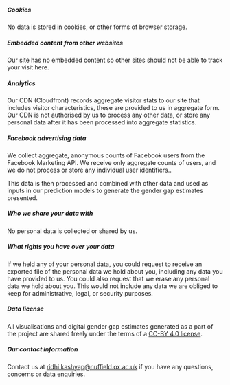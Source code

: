 <h5 class="fw-bold">Cookies</h5>
<p>No data is stored in cookies, or other forms of browser storage.</p>


<h5 class="fw-bold">Embedded content from other websites</h5>
<p>Our site has no embedded content so other sites should not be able to track your visit here.</p>

<h5 class="fw-bold">Analytics</h5>
<p>
Our CDN (Cloudfront) records aggregate visitor stats to our site that includes visitor characteristics, these are 
provided to us in aggregate form. Our CDN is not authorised by us to process any other data, or store any personal data 
after it has been processed into aggregate statistics.
</p>

<h5 class="fw-bold">Facebook advertising data</h5>
<p>
We collect aggregate, anonymous counts of Facebook users from the Facebook Marketing API. We receive only aggregate 
counts of users, and we do not process or store any individual user identifiers..
</p>
<p>
This data is then processed and combined with other data and used as inputs in our prediction models to generate the 
gender gap estimates presented. 
</p>


<h5 class="fw-bold">Who we share your data with</h5>
<p>
No personal data is collected or shared by us.
</p>


<h5 class="fw-bold">What rights you have over your data</h5>
<p>
If we held any of your personal data, you could request to receive an exported file of the personal data we hold about 
you, including any data you have provided to us. You could also request that we erase any personal data we hold about 
you. This would not include any data we are obliged to keep for administrative, legal, or security purposes.
</p>


<h5 class="fw-bold">Data license</h5>
<p>
All visualisations and digital gender gap estimates generated as a part of the project are shared freely under the terms 
of a 
<a href="https://creativecommons.org/licenses/by/4.0/" target="_blank">CC-BY 4.0 license</a>.
</p>

<h5 class="fw-bold">Our contact information</h5>
<p>
Contact us at <a href="(mailto:ridhi.kashyap@nuffield.ox.ac.uk">ridhi.kashyap@nuffield.ox.ac.uk</a> if you have any 
questions, concerns or data enquiries.
</p>


